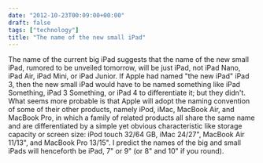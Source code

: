 ```yaml
---
date: "2012-10-23T00:09:00+00:00"
draft: false
tags: ["technology"]
title: "The name of the new small iPad"
---
```

The name of the current big iPad suggests that the name of the new small iPad, rumored to be unveiled tomorrow, will be just iPad, not iPad Nano, iPad Air, iPad Mini, or iPad Junior. If Apple had named "the new iPad" iPad 3, then the new small iPad would have to be named something like iPad Something, iPad 3 Something, or iPad 4 to differentiate it; but they didn't. What seems more probable is that Apple will adopt the naming convention of some of their other products, namely iPod, iMac, MacBook Air, and MacBook Pro, in which a family of related products all share the same name and are differentiated by a simple yet obvious characteristic like storage capacity or screen size: iPod touch 32/64 GB, iMac 24/27", MacBook Air 11/13", and MacBook Pro 13/15". I predict the names of the big and small iPads will henceforth be iPad, 7" or 9" (or 8" and 10" if you round).
